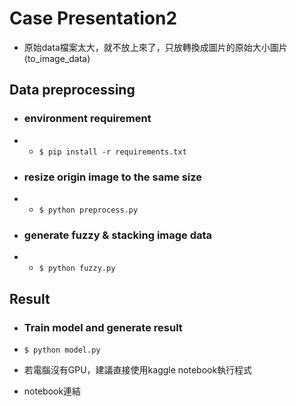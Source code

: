 # Case Presentation2

* 原始data檔案太大，就不放上來了，只放轉換成圖片的原始大小圖片(to_image_data)

## Data preprocessing 

* ### environment requirement
* * `$ pip install -r requirements.txt`

* ### resize origin image to the same size
* * `$ python preprocess.py`

* ### generate fuzzy & stacking image data
* * `$ python fuzzy.py`

## Result
* ### Train model and generate result
* `$ python model.py`


* 若電腦沒有GPU，建議直接使用kaggle notebook執行程式

* notebook連結
